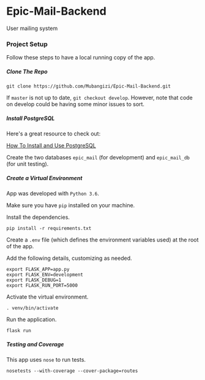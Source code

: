 # Epic-Mail-Backend
User mailing system

### Project Setup

Follow these steps to have a local running copy of the app.

##### Clone The Repo

`git clone https://github.com/Mubangizi/Epic-Mail-Backend.git`

If `master` is not up to date, `git checkout develop`. However, note that code on develop could be having some minor issues to sort.

##### Install PostgreSQL

Here's a great resource to check out:

[How To Install and Use PostgreSQL](https://www.digitalocean.com/community/tutorials/how-to-install-and-use-postgresql-on-ubuntu-18-04)

Create the two databases `epic_mail` (for development) and `epic_mail_db` (for unit testing).

##### Create a Virtual Environment

App was developed with `Python 3.6`.

Make sure you have `pip` installed on your machine.

Install the dependencies.

`pip install -r requirements.txt`

Create a `.env` file (which defines the environment variables used) at the root of the app.

Add the following details, customizing as needed.

```
export FLASK_APP=app.py
export FLASK_ENV=development
export FLASK_DEBUG=1
export FLASK_RUN_PORT=5000
```

Activate the virtual environment.

`. venv/bin/activate`

Run the application.

`flask run`

##### Testing and Coverage

This app uses `nose` to run tests.

`nosetests --with-coverage --cover-package=routes`
